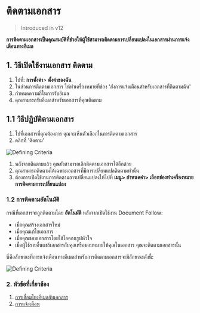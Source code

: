 <!-- add-breadcrumbs -->
# ติดตามเอกสาร

> Introduced in v12

**การติดตามเอกสารเป็นคุณสมบัติที่ช่วยให้ผู้ใช้สามารถติดตามการเปลี่ยนแปลงในเอกสารผ่านการแจ้งเตือนทางอีเมล**

## 1. วิธีเปิดใช้งานเอกสาร ติดตาม
1. ไปที่: **การตั้งค่า**> **ตั้งค่าของฉัน**
1. ในส่วนการติดตามเอกสาร ให้ทำเครื่องหมายที่ช่อง 'ส่งการแจ้งเตือนสำหรับเอกสารที่ติดตามฉัน'
1. กำหนดความถี่ในการรับอีเมล
1. คุณสามารถรับอีเมลสำหรับเอกสารที่คุณติดตาม

## 1.1 วิธีปฏิบัติตามเอกสาร
1. ไปที่เอกสารที่คุณต้องการ คุณจะเห็นตัวเลือกในการติดตามเอกสาร
1. คลิกที่ 'ติดตาม'

<img class="screenshot" alt="Defining Criteria" src="{{docs_base_url}}/assets/img/setup/email/document-follow-how-to-follow.png">

1. หลังจากติดตามแล้ว คุณยังสามารถเลิกติดตามเอกสารได้อีกด้วย
1. คุณสามารถติดตามได้เฉพาะเอกสารที่มีการเปลี่ยนแปลติดตามท่านั้น
1. ต้องการเปิดใช้งานการติดตามการเปลี่ยนแปลงให้ไปที่ **เมนู> กำหนดค่า> เลือกช่องทำเครื่องหมายการติดตามการเปลี่ยนแปลง**

### 1.2 การติดตามอัตโนมัติ
กรณีที่เอกสารจะถูกติดตามโดย **อัตโนมัติ** หลังจากเปิดใช้งาน Document Follow:

* เมื่อคุณสร้างเอกสารใหม่
* เมื่อคุณแก้ไขเอกสาร
* เมื่อคุณชอบเอกสารโดยใช้ไอคอนรูปหัวใจ
* เมื่อผู้ใช้รายอื่นแชร์เอกสารกับคุณหรือมอบหมายให้คุณในเอกสาร คุณจะติดตามเอกสารนั้น

นี่คือลักษณะที่การแจ้งเตือนทางอีเมลสำหรับการติดตามเอกสารจะมีลักษณะดังนี้:

<img class="screenshot" alt="Defining Criteria" src="{{docs_base_url}}/assets/img/setup/email/document-follow-email.png">

### 2. หัวข้อที่เกี่ยวข้อง
1. [การเชื่อมโยงอีเมลกับเอกสาร](/docs/user/manual/en/setting-up/email/linking-emails-to-document)
1. [การแจ้งเตือน](/docs/user/manual/en/setting-up/notifications)

